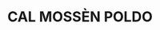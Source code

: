 ---
layout: test
title:  "CAL MOSSÈN POLDO"
coordinates:
  - [1.461396868629951, 42.35811992594914]
  - [1.461397441455079, 42.358211725424248]
  - [1.461401385955382, 42.358280622207211]
  - [1.461522113128204, 42.358283094424252]
  - [1.461526740782792, 42.358216398870233]
  - [1.461535029682791, 42.358140868816122]
  - [1.461396868629951, 42.35811992594914]
---